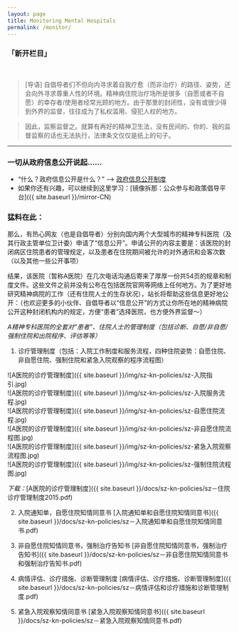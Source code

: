 ```yaml
---
layout: page
title: Monitoring Mental Hospitals
permalink: /monitor/
---
```


### 「新开栏目」
<br />  

> [导语] 自倡导者们不但向内寻求着自我疗愈（而非治疗）的路径、姿势，还会向外寻求尊重人性的环境。精神病住院治疗场所是很多（自愿或者不自愿）的幸存者/使用者经常光顾的地方。由于那里的封闭性，没有或很少得到外界的监督，往往成为了私权滥用、侵犯人权的地方。  

> 因此，监察监督之。就算有再好的精神卫生法，没有民间的、你的、我的监督监察的话也无法执行，法律条文仅仅是纸上的句子。
<hr>

### 一切从政府信息公开说起……

- “什么？政府信息公开是什么？” --> [政府信息公开制度](https://baike.baidu.com/view/617102.htm)
- 如果你还有兴趣，可以继续到这里学习：[镜像拆那：公众参与和政策倡导平台]({{ site.baseurl }}/mirror-CN)  

### 猛料在此：

那么，有热心网友（也是自倡导者）分别向国内两个大型城市的精神专科医院（及其行政主管单位卫计委）申请了“信息公开”。申请公开的内容主要是：该医院的封闭病区住院患者的管理规定，以及患者在住院期间被允许的对外通讯和会客次数（以及其他一些公开事项）  

结果，该医院（暂称A医院）在几次电话沟通后寄来了厚厚一份共54页的规章和制度文件。这些文件之前并没有公布在包括医院官网等网络上任何地方。为了更好地研究精神病院的工作（还有住院人士的生存状况），站长将帮助这些信息更好地公开：（也欢迎更多的小伙伴、自倡导者以“信息公开”的方式让你所在地的精神病院公开这种封闭机构内的规定，方便“患者”选择医院，也方便外界监督～）  

*A精神专科医院的全套对“患者”、住院人士的管理制度（包括诊断、自愿/非自愿/强制住院和出院程序、评估等等）*

1. 诊疗管理制度（包括：入院工作制度和服务流程，四种住院姿势：自愿住院、非自愿住院、强制住院和紧急入院观察的程序流程图）

![A医院的诊疗管理制度]({{ site.baseurl }}/img/sz-kn-policies/sz-入院指引.jpg)   
![A医院的诊疗管理制度]({{ site.baseurl }}/img/sz-kn-policies/sz-入院服务流程.jpg)   
![A医院的诊疗管理制度]({{ site.baseurl }}/img/sz-kn-policies/sz-自愿住院流程.jpg)   
![A医院的诊疗管理制度]({{ site.baseurl }}/img/sz-kn-policies/sz-非自愿住院流程图.jpg)   
![A医院的诊疗管理制度]({{ site.baseurl }}/img/sz-kn-policies/sz-紧急入院观察流程图.jpg)   
![A医院的诊疗管理制度]({{ site.baseurl }}/img/sz-kn-policies/sz-强制住院流程图.jpg)   

*下载：*[A医院的诊疗管理制度]({{ site.baseurl }}/docs/sz-kn-policies/sz－住院诊疗管理制度2015.pdf)   
 
2. 入院通知单，自愿住院知情同意书
[入院通知单和自愿住院知情同意书]({{ site.baseurl }}/docs/sz-kn-policies/sz－入院通知单和自愿住院知情同意书.pdf)  

3. 非自愿住院知情同意书，强制治疗告知书
[非自愿住院知情同意书，强制治疗告知书]({{ site.baseurl }}/docs/sz-kn-policies/sz－非自愿住院知情同意书和强制治疗告知书.pdf)  

4. 病情评估、诊疗措施、诊断管理制度
[病情评估、诊疗措施、诊断管理制度]({{ site.baseurl }}/docs/sz-kn-policies/sz－病情评估和诊疗措施和诊断管理制度.pdf)  

5. 紧急入院观察知情同意书
[紧急入院观察知情同意书]({{ site.baseurl }}/docs/sz-kn-policies/sz－紧急入院观察知情同意书.pdf)  




